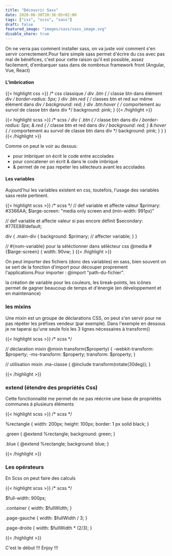 ```yaml
---
title: "Découvrir Sass"
date: 2020-06-30T20:36:05+02:00
tags: ["css", "scss", "sass"]
draft: false
featured_image: "images/sass/sass_image.svg"
disable_share: true
---
```


On ne verra pas comment installer sass, on va juste voir comment s'en servir correctement.Pour faire simple sass permet d'écrire du css avec pas mal de bénéfices, c'est pour cette raison qu'il est possible,  assez facilement, d'embarquer sass dans de nombreux framework front (Angular, Vue, React)

#### L'imbrication

{{< highlight  css >}}
/* css classique */
div .btn { /* classe btn dans élément div */
    border-radius: 5px;
}
div .btn.red { /* classes btn et red sur même élément dans div */
    background: red;
}
div .btn:hover { /* comportement au survol de classe btn dans div */
    background: pink;
}
{{< /highlight >}}

{{< highlight  scss >}}
/* scss */
div {
    .btn { /* classe btn dans div */
        border-radius: 5px;
        &.red { /* classe btn et red dans div */
            background: red;
        }
        &:hover { /* comportement au survol de classe btn dans div */
            background: pink;
        }
    }
}
{{< /highlight >}}

Comme on peut le voir au dessus: 

- pour imbriquer on écrit le code entre accolades
- pour concatener on écrit & dans le code imbriqué
- & permet de ne pas repeter les sélecteurs avant les accolades

#### Les variables

Aujourd'hui les variables existent en css, toutefois, l'usage des variables sass reste pertinent.

{{< highlight  scss >}}
/* scss */
// def variable et affecte valeur
$primary: #3366AA;
$large-screen: "media only screen and (min-width: 991px)"

// def variable et affecte valeur si pas encore définit
$secondary: #77EE88!default; 

div {
    .main-div {
        background: $primary; // affecter variable;
    }
}

// #{nom-variable} pour la séléctionner dans sélécteur css
@media #{$large-screen} { 
    width: 90vw;
}
{{< /highlight >}}

On peut importer des fichiers (donc des variables) en sass, bien souvent on se sert de la fonction d'import pour découper proprement l'applications.Pour importer : @import "path-du-fichier".

la création de variable pour les couleurs, les break-points, les icônes permet de gagner beaucoup de temps et d'énergie (en développement et en maintenance)

### les mixins

Une mixin est un groupe de déclarations CSS, on peut s'en servir pour ne pas répéter
les préfixes vendeur (par exemple).
Dans l'exemple en dessous je ne taperai qu'une seule fois les 3 lignes nécessaires à
transform()

{{< highlight  scss >}}
/* scss */

// déclaration mixin
@mixin transform($property) {
  -webkit-transform: $property;
  -ms-transform: $property;
  transform: $property;
}

// utilisation mixin
.ma-classe {
    @include transform(rotate(30deg)); 
}

{{< /highlight >}}


### extend (étendre des propriétés Css)

Cette fonctionnalité me permet de ne pas réécrire une base de propriétés communes 
à plusieurs éléments

{{< highlight  scss >}}
/* scss */

%rectangle {
    width: 200px;
    height: 100px;
    border: 1 px solid black;
}

.green {
    @extend %rectangle;
    background: green;
}

.blue {
    @extend %rectangle;
    background: blue;
}

{{< /highlight >}}

### Les opérateurs 

En Scss on peut faire des calculs 

{{< highlight  scss >}}
/* scss */

$full-width: 900px;

.container {
    width: $fullWidth;
}

.page-gauche {
    width: $fullWidth / 3;
}

.page-droite {
    width: $fullWidth * (2/3);
}

{{< /highlight >}}

C'est le début !!!
Enjoy !!!

